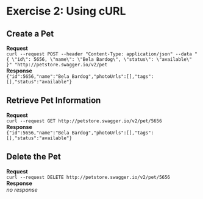 # Exercise 2: Using cURL

## Create a Pet
**Request**  
`curl --request POST --header "Content-Type: application/json" --data "{ \"id\": 5656, \"name\": \"Bela Bardog\", \"status\": \"available\" }" "http://petstore.swagger.io/v2/pet`  
**Response**  
`{"id":5656,"name":"Bela Bardog","photoUrls":[],"tags":[],"status":"available"}`  

## Retrieve Pet Information
**Request**  
`curl --request GET http://petstore.swagger.io/v2/pet/5656`  
**Response**  
`{"id":5656,"name":"Bela Bardog","photoUrls":[],"tags":[],"status":"available"}`  

## Delete the Pet
**Request**  
`curl --request DELETE http://petstore.swagger.io/v2/pet/5656`  
**Response**  
_no response_  
